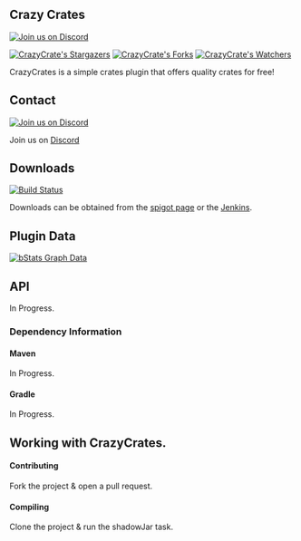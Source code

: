 ## Crazy Crates

[![Join us on Discord](https://img.shields.io/discord/182615261403283459.svg?label=&logo=discord&logoColor=ffffff&color=7389D8&labelColor=6A7EC2)](https://discord.badbones69.com)

[![CrazyCrate's Stargazers](https://img.shields.io/github/stars/Crazy-Crew/Crazy-Crates?label=stars&logo=github)](https://github.com/Crazy-Crew/Crazy-Crates/stargazers)
[![CrazyCrate's Forks](https://img.shields.io/github/forks/Crazy-Crew/Crazy-Crates?label=forks&logo=github)](https://github.com/Crazy-Crew/Crazy-Crates/network/members)
[![CrazyCrate's Watchers](https://img.shields.io/github/watchers/Crazy-Crew/Crazy-Crates?label=watchers&logo=github)](https://github.com/Crazy-Crew/Crazy-Crates/watchers)

CrazyCrates is a simple crates plugin that offers quality crates for free!

## Contact
[![Join us on Discord](https://img.shields.io/discord/182615261403283459.svg?label=&logo=discord&logoColor=ffffff&color=7389D8&labelColor=6A7EC2)](https://discord.badbones69.com)

Join us on [Discord](https://discord.badbones69.com)

## Downloads
[![Build Status](https://jenkins.badbones69.com/view/Stable/job/Crazy-Crates/badge/icon)](https://jenkins.badbones69.com/view/Stable/job/Crazy-Crates/)

Downloads can be obtained from the [spigot page](https://www.spigotmc.org/resources/crazy-crates.17599/) or the [Jenkins](https://jenkins.badbones69.com/view/Stable/job/Crazy-Crates/).

## Plugin Data
[![bStats Graph Data](https://bstats.org/signatures/bukkit/CrazyCrates.svg)](https://bstats.org/plugin/bukkit/CrazyCrates/4514)

## API
In Progress.

### Dependency Information

#### Maven
In Progress.

#### Gradle
In Progress.

## Working with CrazyCrates.

#### Contributing
Fork the project & open a pull request.

#### Compiling
Clone the project & run the shadowJar task.
